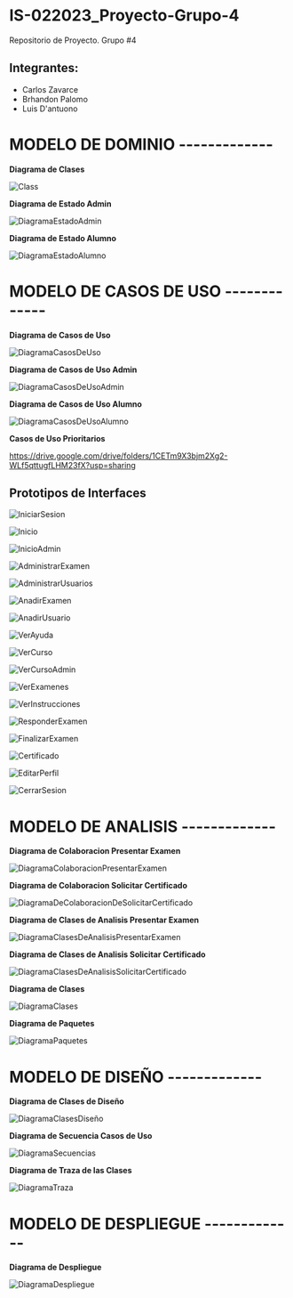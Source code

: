 # IS-022023_Proyecto-Grupo-4
Repositorio de Proyecto. Grupo #4

## Integrantes:
- Carlos Zavarce
- Brhandon Palomo
- Luis D'antuono


# MODELO DE DOMINIO -------------

**Diagrama de Clases**

![Class](https://github.com/Carverz/IS-022023_Proyecto-Grupo-4/blob/main/docs/scenariosView/DiagramaClases/Class.png
)

**Diagrama de Estado Admin**

![DiagramaEstadoAdmin](https://github.com/Carverz/IS-022023_Proyecto-Grupo-4/blob/main/docs/scenariosView/DiagramaEstadoAdmin/DiagramaEstadoAdmin.png)

**Diagrama de Estado Alumno**

![DiagramaEstadoAlumno](https://github.com/Carverz/IS-022023_Proyecto-Grupo-4/blob/main/docs/scenariosView/DiagramaEstadoAlumno/DiagramaEstadoAlumno.png)


# MODELO DE CASOS DE USO -------------

**Diagrama de Casos de Uso**

![DiagramaCasosDeUso](https://github.com/Carverz/IS-022023_Proyecto-Grupo-4/blob/main/docs/scenariosView/DiagramaCasosDeUsos/DiagramaCasosDeUsos.png)

**Diagrama de Casos de Uso Admin**

![DiagramaCasosDeUsoAdmin](https://github.com/Carverz/IS-022023_Proyecto-Grupo-4/blob/main/docs/scenariosView/DiagramaDeEstadosDeUseCasesAdmin/DiagramaDeEstadosDeUseCasesAdmin.png)

**Diagrama de Casos de Uso Alumno**

![DiagramaCasosDeUsoAlumno](https://github.com/Carverz/IS-022023_Proyecto-Grupo-4/blob/main/docs/scenariosView/DiagramaDeEstadosDeUseCasesUsuario/DiagramaDeEstadosDeUseCasesUsuario.png)

**Casos de Uso Prioritarios**

https://drive.google.com/drive/folders/1CETm9X3bjm2Xg2-WLf5qttugfLHM23fX?usp=sharing

## Prototipos de Interfaces
![IniciarSesion](https://github.com/Carverz/IS-022023_Proyecto-Grupo-4/blob/main/docs/scenariosView/interfaces/INICIARSESION.png)

![Inicio](https://github.com/Carverz/IS-022023_Proyecto-Grupo-4/blob/main/docs/scenariosView/interfaces/INICIO.png)

![InicioAdmin](https://github.com/Carverz/IS-022023_Proyecto-Grupo-4/blob/main/docs/scenariosView/interfaces/INICIOADMIN.png)

![AdministrarExamen](https://github.com/Carverz/IS-022023_Proyecto-Grupo-4/blob/main/docs/scenariosView/interfaces/ADMINISTRAREXAMENES.png)

![AdministrarUsuarios](https://github.com/Carverz/IS-022023_Proyecto-Grupo-4/blob/main/docs/scenariosView/interfaces/ADMINISTRARUSUARIOS.png)

![AnadirExamen](https://github.com/Carverz/IS-022023_Proyecto-Grupo-4/blob/main/docs/scenariosView/interfaces/ANADIREXAMEN.PNG)

![AnadirUsuario](https://github.com/Carverz/IS-022023_Proyecto-Grupo-4/blob/main/docs/scenariosView/interfaces/ANADIRUSUARIO.PNG)

![VerAyuda](https://github.com/Carverz/IS-022023_Proyecto-Grupo-4/blob/main/docs/scenariosView/interfaces/VERAYUDA.PNG)

![VerCurso](https://github.com/Carverz/IS-022023_Proyecto-Grupo-4/blob/main/docs/scenariosView/interfaces/VERCURSO.png)

![VerCursoAdmin](https://github.com/Carverz/IS-022023_Proyecto-Grupo-4/blob/main/docs/scenariosView/interfaces/VERCURSOADMIN.png)

![VerExamenes](https://github.com/Carverz/IS-022023_Proyecto-Grupo-4/blob/main/docs/scenariosView/interfaces/VEREXAMENES.png)

![VerInstrucciones](https://github.com/Carverz/IS-022023_Proyecto-Grupo-4/blob/main/docs/scenariosView/interfaces/VERINSTRUCCIONES.PNG)

![ResponderExamen](https://github.com/Carverz/IS-022023_Proyecto-Grupo-4/blob/main/docs/scenariosView/interfaces/RESPONDEREXAMEN.png)

![FinalizarExamen](https://github.com/Carverz/IS-022023_Proyecto-Grupo-4/blob/main/docs/scenariosView/interfaces/FINALIZAREXAMEN.png)

![Certificado](https://github.com/Carverz/IS-022023_Proyecto-Grupo-4/blob/main/docs/scenariosView/interfaces/CERTIFICADO.png)

![EditarPerfil](https://github.com/Carverz/IS-022023_Proyecto-Grupo-4/blob/main/docs/scenariosView/interfaces/EDITARPERFIL.png)

![CerrarSesion](https://github.com/Carverz/IS-022023_Proyecto-Grupo-4/blob/main/docs/scenariosView/interfaces/CERRARSESION.png)


# MODELO DE ANALISIS -------------

**Diagrama de Colaboracion Presentar Examen**

![DiagramaColaboracionPresentarExamen](https://github.com/Carverz/IS-022023_Proyecto-Grupo-4/blob/main/docs/logicalView/analysisView/useCaseAnalysis/DiagramaColaboracionPresentarExamen/DiagramaColaboracionPresentarExamen.png)

**Diagrama de Colaboracion Solicitar Certificado**

![DiagramaDeColaboracionDeSolicitarCertificado](https://github.com/Carverz/IS-022023_Proyecto-Grupo-4/blob/main/docs/logicalView/analysisView/useCaseAnalysis/DiagramaDeColaboracionDeSolicitarCertificado/DiagramaDeColaboracionDeSolicitarCertificado.png)

**Diagrama de Clases de Analisis Presentar Examen**

![DiagramaClasesDeAnalisisPresentarExamen](https://github.com/Carverz/IS-022023_Proyecto-Grupo-4/blob/main/docs/logicalView/analysisView/classAnalysis/DiagramaClasesDeAnalisisPresentarExamen/DiagramaClasesDeAnalisisPresentarExamen.png)

**Diagrama de Clases de Analisis Solicitar Certificado**

![DiagramaClasesDeAnalisisSolicitarCertificado](https://github.com/Carverz/IS-022023_Proyecto-Grupo-4/blob/main/docs/logicalView/analysisView/classAnalysis/DiagramaClasesDeAnalisisSolicitarCertificado/DiagramaClasesDeAnalisisSolicitarCertificado.png)

**Diagrama de Clases**

![DiagramaClases](https://github.com/Carverz/IS-022023_Proyecto-Grupo-4/blob/main/docs/logicalView/analysisView/architectureAnalysis/DiagramaDeClases/DiagramaDeClasesGenerales.png)

**Diagrama de Paquetes**

![DiagramaPaquetes](https://github.com/Carverz/IS-022023_Proyecto-Grupo-4/blob/main/docs/logicalView/analysisView/packageAnalisys/DiagramaDePaquetes/DiagramaPaquetes.png)

# MODELO DE DISEÑO -------------

**Diagrama de Clases de Diseño**

![DiagramaClasesDiseño](https://github.com/Carverz/IS-022023_Proyecto-Grupo-4/blob/main/docs/logicalView/designView/DiagramaClasesDiseno/DiagramaClasesDisenio.png)

**Diagrama de Secuencia Casos de Uso**

![DiagramaSecuencias](https://github.com/Carverz/IS-022023_Proyecto-Grupo-4/blob/main/docs/logicalView/designView/sequenceDiagram/DiagramaSecuencia.png)

**Diagrama de Traza de las Clases**

![DiagramaTraza](https://github.com/Carverz/IS-022023_Proyecto-Grupo-4/blob/main/docs/logicalView/designView/DiagramaTrazas/DiagramaTrazas.png)

# MODELO DE DESPLIEGUE -------------

**Diagrama de Despliegue**

![DiagramaDespliegue](https://github.com/Carverz/IS-022023_Proyecto-Grupo-4/blob/main/docs/logicalView/designView/DiagramaDeDespligue/DiagramaDespliegue.png)
